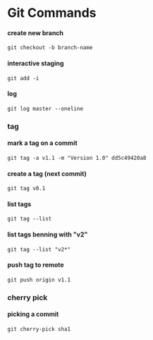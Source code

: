 
# Git Commands

#### create new branch
```
git checkout -b branch-name
```

#### interactive staging
```
git add -i
```

#### log
```
git log master --oneline
```

### tag

#### mark a tag on a commit
```
git tag -a v1.1 -m "Version 1.0" dd5c49420a8
```

#### create a tag (next commit)
```
git tag v0.1
```

#### list tags
```
git tag --list
```

#### list tags benning with "v2"
```
git tag --list "v2*"
```

#### push tag to remote
```
git push origin v1.1
```
### cherry pick

#### picking a commit
```
git cherry-pick sha1
```
